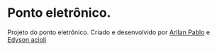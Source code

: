 # Ponto eletrônico.
Projeto do ponto eletrônico. Criado e desenvolvido por [Arllan Pablo](https://www.instagram.com/arllanpablo/) e  [Edyson acioli](https://www.instagram.com/edysonacioli/)
